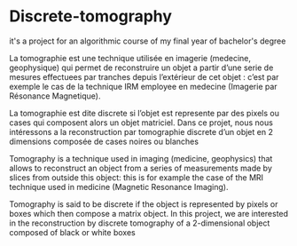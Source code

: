 # Discrete-tomography
 it's a project for an algorithmic course of my final year of bachelor's degree

La tomographie est une technique utilisée en imagerie (medecine, geophysique) qui
permet de reconstruire un objet a partir d’une serie de mesures effectuees par tranches
depuis l’extérieur de cet objet : c’est par exemple le cas de la technique IRM employee
en medecine (Imagerie par Résonance Magnetique).

La tomographie est dite discrete si l’objet est represente par des pixels ou cases qui composent alors un objet matriciel. 
Dans ce projet, nous nous intéressons a la reconstruction par tomographie discrete d’un objet
en 2 dimensions composée de cases noires ou blanches

Tomography is a technique used in imaging (medicine, geophysics) that
allows to reconstruct an object from a series of measurements made by slices from outside this object: 
this is for example the case of the MRI technique used in medicine (Magnetic Resonance Imaging).

Tomography is said to be discrete if the object is represented by pixels or boxes which then compose a matrix object.
In this project, we are interested in the reconstruction by discrete tomography of a 2-dimensional object composed of black or white boxes
